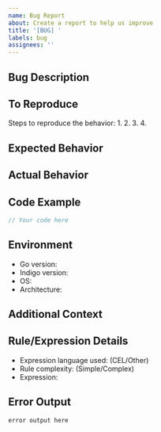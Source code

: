 ```yaml
---
name: Bug Report
about: Create a report to help us improve
title: '[BUG] '
labels: bug
assignees: ''
---
```


## Bug Description
<!-- A clear and concise description of what the bug is -->

## To Reproduce
Steps to reproduce the behavior:
1. 
2. 
3. 
4. 

## Expected Behavior
<!-- A clear and concise description of what you expected to happen -->

## Actual Behavior
<!-- A clear and concise description of what actually happened -->

## Code Example
<!-- If applicable, add a minimal code example that reproduces the issue -->
```go
// Your code here
```

## Environment
- Go version: 
- Indigo version: 
- OS: 
- Architecture: 

## Additional Context
<!-- Add any other context about the problem here -->

## Rule/Expression Details
<!-- If the issue is related to a specific rule or expression, please provide details -->
- Expression language used: (CEL/Other)
- Rule complexity: (Simple/Complex)
- Expression: 

## Error Output
<!-- If applicable, paste the full error output -->
```
error output here
```
